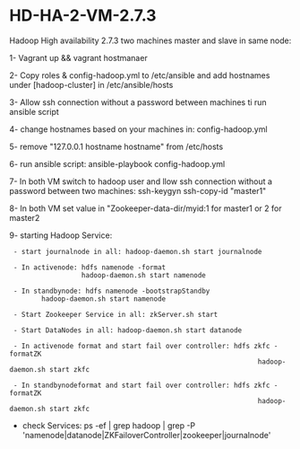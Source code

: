 # HD-HA-2-VM-2.7.3

Hadoop High availability 2.7.3 two machines master and slave in same node:

1- Vagrant up && vagrant hostmanaer

2- Copy roles & config-hadoop.yml to /etc/ansible and add hostnames under [hadoop-cluster] in /etc/ansible/hosts

3- Allow ssh connection without a password between machines ti run ansible script

4- change hostnames based on your machines in: config-hadoop.yml

5- remove "127.0.0.1     hostname hostname" from /etc/hosts 

6- run ansible script: ansible-playbook config-hadoop.yml

7- In both VM switch to hadoop user and llow ssh connection without a password between two machines: 
ssh-keygyn 
ssh-copy-id "master1"

8- In both VM set value in "Zookeeper-data-dir/myid:1 for master1 or 2 for master2 

9- starting Hadoop Service:

     - start journalnode in all: hadoop-daemon.sh start journalnode

     - In activenode: hdfs namenode -format
                      hadoop-daemon.sh start namenode

     - In standbynode: hdfs namenode -bootstrapStandby
			hadoop-daemon.sh start namenode

     - Start Zookeeper Service in all: zkServer.sh start

     - Start DataNodes in all: hadoop-daemon.sh start datanode

     - In activenode format and start fail over controller: hdfs zkfc -formatZK
 			                                                      hadoop-daemon.sh start zkfc

     - In standbynodeformat and start fail over controller: hdfs zkfc -formatZK
 			                                                      hadoop-daemon.sh start zkfc

- check Services: ps -ef | grep hadoop | grep -P  'namenode|datanode|ZKFailoverController|zookeeper|journalnode'
